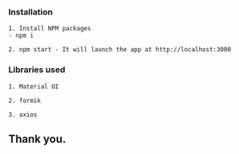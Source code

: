 ### Installation
```
1. Install NPM packages
- npm i
```
```
2. npm start - It will launch the app at http://localhost:3000
```

### Libraries used
```
1. Material UI
```
```
2. formik
```
```
3. axios
````
## Thank you.